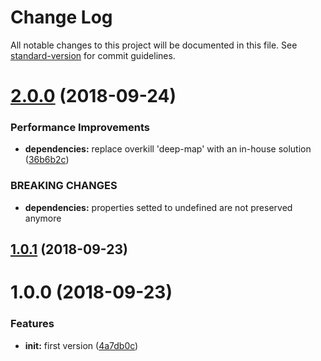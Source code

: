 # Change Log

All notable changes to this project will be documented in this file. See [standard-version](https://github.com/conventional-changelog/standard-version) for commit guidelines.

<a name="2.0.0"></a>
# [2.0.0](https://github.com/ezylean/coerce-middleware/compare/v1.0.1...v2.0.0) (2018-09-24)


### Performance Improvements

* **dependencies:** replace overkill 'deep-map' with an in-house solution ([36b6b2c](https://github.com/ezylean/coerce-middleware/commit/36b6b2c))


### BREAKING CHANGES

* **dependencies:** properties setted to undefined are not preserved anymore



<a name="1.0.1"></a>
## [1.0.1](https://github.com/ezylean/coerce-middleware/compare/v1.0.0...v1.0.1) (2018-09-23)



<a name="1.0.0"></a>
# 1.0.0 (2018-09-23)


### Features

* **init:** first version ([4a7db0c](https://github.com/ezylean/coerce-middleware/commit/4a7db0c))
